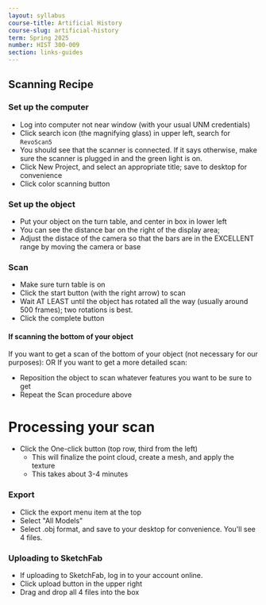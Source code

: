 ```yaml
---
layout: syllabus
course-title: Artificial History
course-slug: artificial-history
term: Spring 2025
number: HIST 300-009
section: links-guides
---
```


## Scanning Recipe

### Set up the computer
- Log into computer not near window (with your usual UNM credentials)
- Click search icon (the magnifying glass) in upper left, search for `RevoScan5`
- You should see that the scanner is connected. If it says otherwise, make sure the scanner is plugged in and the green light is on.
- Click New Project, and select an appropriate title; save to desktop for convenience
- Click color scanning button

### Set up the object
- Put your object on the turn table, and center in box in lower left
- You can see the distance bar on the right of the display area;
- Adjust the distace of the camera so that the bars are in the EXCELLENT range by moving the camera or base

### Scan
- Make sure turn table is on
- Click the start button (with the right arrow) to scan
- Wait AT LEAST until the object has rotated all the way (usually around 500 frames); two rotations is best.
- Click the complete button

#### If scanning the bottom of your object
If you want to get a scan of the bottom of your object (not necessary for our purposes):
OR
If you want to get a more detailed scan: 
- Reposition the object to scan whatever features you want to be sure to get
- Repeat the Scan procedure above

# Processing your scan
- Click the One-click button (top row, third from the left) 
  - This will finalize the point cloud, create a mesh, and apply the texture
  - This takes about 3-4 minutes

### Export
- Click the export menu item at the top
- Select "All Models"
- Select .obj format, and save to your desktop for convenience. You'll see 4 files.

### Uploading to SketchFab
- If uploading to SketchFab, log in to your account online. 
- Click upload button in the upper right
- Drag and drop all 4 files into the box